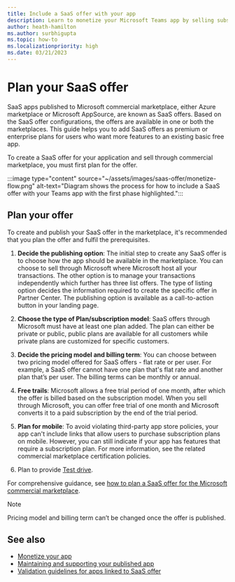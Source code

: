 ```yaml
---
title: Include a SaaS offer with your app
description: Learn to monetize your Microsoft Teams app by selling subscription plans directly from your Teams store listing. Understand publish app, end-user, admin purchase experience. 
author: heath-hamilton
ms.author: surbhigupta
ms.topic: how-to
ms.localizationpriority: high
ms.date: 03/21/2023
---
```


# Plan your SaaS offer

SaaS apps published to Microsoft commercial marketplace, either Azure marketplace or Microsoft AppSource, are known as SaaS offers. Based on the SaaS offer configurations, the offers are available in one or both the marketplaces. This guide helps you to add SaaS offers as premium or enterprise plans for users who want more features to an existing basic free app.

To create a SaaS offer for your application and sell through commercial marketplace, you must first plan for the offer.

:::image type="content" source="~/assets/images/saas-offer/monetize-flow.png" alt-text="Diagram shows the process for how to include a SaaS offer with your Teams app with the first phase highlighted.":::

## Plan your offer

To create and publish your SaaS offer in the marketplace, it's recommended that you plan the offer and fulfil the prerequisites.

1. **Decide the publishing option**: The initial step to create any SaaS offer is to choose how the app should be available in the marketplace. You can choose to sell through Microsoft where Microsoft host all your transactions. The other option is to manage your transactions independently which further has three list offers. The type of listing option decides the information required to create the specific offer in Partner Center. The publishing option is available as a call-to-action button in your landing page.

1. **Choose the type of Plan/subscription model**: SaaS offers through Microsoft must have at least one plan added. The plan can either be private or public, public plans are available for all customers while private plans are customized for specific customers.

1. **Decide the pricing model and billing term**: You can choose between two pricing model offered for SaaS offers - flat rate or per user. For example, a SaaS offer cannot have one plan that's flat rate and another plan that’s per user. The billing terms can be monthly or annual.

1. **Free trails**: Microsoft allows a free trial period of one month, after which the offer is billed based on the subscription model. When you sell through Microsoft, you can offer free trial of one month and Microsoft converts it to a paid subscription by the end of the trial period.

1. **Plan for mobile**: To avoid violating third-party app store policies, your app can't include links that allow users to purchase subscription plans on mobile. However, you can still indicate if your app has features that require a subscription plan. For more information, see the related commercial marketplace certification policies.

1. Plan to provide [Test drive](/partner-center/marketplace/create-new-saas-offer).

For comprehensive guidance, see [how to plan a SaaS offer for the Microsoft commercial marketplace](/azure/marketplace/plan-saas-offer).

> [!NOTE]
> Pricing model and billing term can’t be changed once the offer is published.

## See also

* [Monetize your app](monetize-overview.md)
* [Maintaining and supporting your published app](../post-publish/overview.md)
* [Validation guidelines for apps linked to SaaS offer](teams-store-validation-guidelines.md#apps-linked-to-saas-offer)
